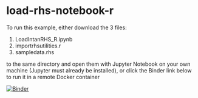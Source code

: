 # load-rhs-notebook-r

To run this example, either download the 3 files:
1. LoadIntanRHS_R.ipynb
2. importrhsutilities.r
3. sampledata.rhs


to the same directory and open them with Jupyter Notebook on your own machine (Jupyter must already be installed), or click the Binder link below to run it in a remote Docker container 

[![Binder](https://mybinder.org/badge_logo.svg)](https://mybinder.org/v2/gh/adrian-foy/load-rhs-notebook-r/HEAD)
